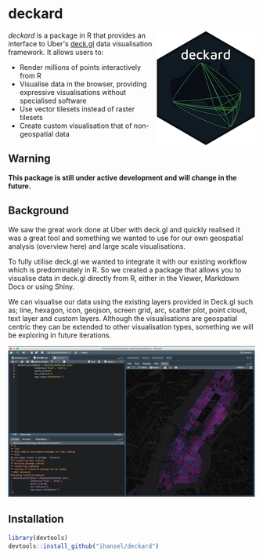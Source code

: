 # deckard
<img align="right" src="./vignettes/img/deckard-hex.png"/></a>

*deckard* is a package in R that provides an interface to Uber's [deck.gl](http://deck.gl/#/) data visualisation framework. It allows users to:

* Render millions of points interactively from R
* Visualise data in the browser, providing expressive visualisations without specialised software
* Use vector tilesets instead of raster tilesets
* Create custom visualisation that of non-geospatial data

## **Warning**
**This package is still under active development and will change in the future.**

## Background
We saw the great work done at Uber with deck.gl and quickly realised it was a great tool and something we wanted to use for our own geospatial analysis (overview here) and large scale visualisations. 

To fully utilise deck.gl we wanted to integrate it with our existing workflow which is predominately in R. So we created a package that allows you to visualise data in deck.gl directly from R, either in the Viewer, Markdown Docs or using Shiny.

We can visualise our data using the existing layers provided in Deck.gl such as; line, hexagon, icon, geojson, screen grid, arc, scatter plot, point cloud, text layer and custom layers. Although the visualisations are geospatial centric they can be extended to other visualisation types, something we will be exploring in future iterations.

![](./vignettes/img/deckard-screenshot.png)


## Installation

```r
library(devtools)
devtools::install_github("ihansel/deckard")
```
